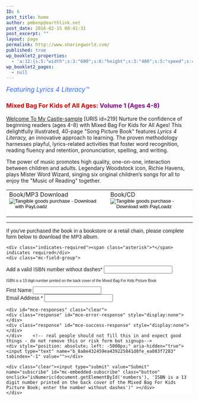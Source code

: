 ```yaml
---
ID: 6
post_title: home
author: pmbenp@earthlink.net
post_date: 2016-02-15 00:42:31
post_excerpt: ""
layout: page
permalink: http://www.sharingworld.com/
published: true
wp_booklet2_properties:
  - 'a:12:{s:5:"width";s:3:"600";s:6:"height";s:3:"400";s:5:"speed";s:4:"1000";s:5:"delay";s:4:"5000";s:9:"direction";s:3:"LTR";s:14:"arrows_enabled";b:0;s:20:"page_numbers_enabled";b:1;s:14:"cover_behavior";s:4:"open";s:7:"padding";s:2:"10";s:18:"thumbnails_enabled";b:0;s:13:"popup_enabled";s:0:"";s:5:"theme";s:7:"default";}'
wp_booklet2_pages:
  - null
---
```


<span style="text-align: center; color: #3366ff; font-style: italic; font-size: 17px;">Featuring Lyrics 4 Literacy™</span></p>
<h3 style="text-align: left;"><span style="color:#cc0000;"><strong>Mixed Bag For Kids of All Ages: </span><span style="color: #800080;">Volume 1 (Ages 4-8)</span></strong></h3>
<a class="n" href="http://www.sharingworld.com/wp-content/uploads/2016/02/Welcome-To-My-Caste-sample.mp3">Welcome To My Castle-sample</a>
[URIS id=219]
Nurture the confidence of beginning readers (ages 4-8) with Mixed Bag For Kids for All Ages! This delightfully illustrated, 40-page "Song Picture Book" features <em>Lyrics 4 Literacy,</em> an innovative approach to learning. The proven methodology harnesses playful, lyrics-related activities that foster word recognition, reading fluency and retention, pronunciation, spelling, and writing.

The power of music promotes high quality, one-on-one, interaction between children and adults. Legendary Woodstock icon, Richie Havens, plays Mister Word Wizard, singing six original children’s songs for all to enjoy the "Music of Reading" together.
<table style="margin-bottom: 0">

<tr style="margin-bottom: 0">
<td style="background-color: #ffffff; border: 0; margin: 0"><form action="https://www.payloadz.com/go/?tangible=1"method=post target=paypal><span style=font-size:16px>Book/MP3 Download</span>
<input name=submit type=image alt="Tangible goods purchase - Download with PayLoadz"border=0 src=http://www.sharingworld.com/wp-content/uploads/2016/02/add-cart-e1464143165363.png style=border:none;background:#FFF><input name=cmd type=hidden value=_cart> <input name=business type=hidden value=sharingworld9@gmail.com> <input name=item_name type=hidden value="Mixed Bag for Kids: Book/MP3 Download"> <input name=item_number type=hidden value=MB-mp3> <input name=amount type=hidden value=19.95> <input name=no_shipping type=hidden value=2> <input name=return type=hidden value=https://www.payloadz.com/d1/default.aspx> <input name=no_note type=hidden value=1>  <input name=notify_url type=hidden value=http://www.payloadz.com/pay/index.asp> <input name=shipping type=hidden value=4.95> <input name=handling type=hidden value=0.00> <input name=rm type=hidden value=2> <input name=mrb type=hidden value=R-5L192964UH642590D> <input name=bn type=hidden value=PayLoadz> <input name=pal type=hidden value=QNV3YGA7EVCDE> <input name=cbt type=hidden value="Continue to Download"> <input name=tangible type=hidden value=true> <input name="shopping_url "type=hidden></form></td>

<td style="background-color: #ffffff; border: 0;"><form action="https://www.payloadz.com/go/?tangible=1"method=post target=paypal><span style=font-size:16px>Book/CD&nbsp;</span> 
<input name=submit type=image alt="Tangible goods purchase - Download with PayLoadz"border=0 src=http://www.sharingworld.com/wp-content/uploads/2016/02/add-cart-e1464143165363.png style=border:none;background:#FFF> <input name=cmd type=hidden value=_cart> <input name=business type=hidden value=sharingworld9@gmail.com> <input name=item_name type=hidden value="Mixed Bag for Kids: Book/CD"> <input name=item_number type=hidden value="MB - CD"> <input name=amount type=hidden value=25.95> <input name=no_shipping type=hidden value=2> <input name=return type=hidden value=https://www.payloadz.com/d1/default.aspx> <input name=no_note type=hidden value=1> <input name=notify_url type=hidden value=http://www.payloadz.com/pay/index.asp> <input name=shipping type=hidden value=4.95> <input name=handling type=hidden value=0.00> <input name=rm type=hidden value=2> <input name=mrb type=hidden value=R-5L192964UH642590D> <input name=bn type=hidden value=PayLoadz> <input name=pal type=hidden value=QNV3YGA7EVCDE> <input name=cbt type=hidden value="Continue to Download"> <input name=tangible type=hidden value=true> <input name="shopping_url "type=hidden></form></td>
</tr>

</table>

<hr />

<!-- Begin MailChimp Signup Form -->
<link href="//cdn-images.mailchimp.com/embedcode/classic-10_7.css" rel="stylesheet" type="text/css">
<style type="text/css">
  #mc_embed_signup{background:#fff; clear:left; font:14px Helvetica,Arial,sans-serif; }
  /* Add your own MailChimp form style overrides in your site stylesheet or in this style block.
     We recommend moving this block and the preceding CSS link to the HEAD of your HTML file. */
</style>
<div id="mc_embed_signup">

   <form action="//sharingworld.us13.list-manage.com/subscribe/post?u=8a8e432459ea439225841d8fe&amp;id=ea083f7283"   method="post" id="mc-embedded-subscribe-form" name="mc-embedded-subscribe-form" class="validate" target="_blank" novalidate>
  <div id="mc_embed_signup_scroll">
  <p>If you've purchased the book in a bookstore or a  retail chain, please complete form below to download the MP3 album.</p>

    <div class="indicates-required"><span class="asterisk">*</span> indicates required</div>
    <div class="mc-field-group">
  <label for="mce-MMERGE3">Add a valid ISBN number without dashes<span class="asterisk">*</span></label>
  <input type="text" maxlength="13" name="MMERGE3" class="required" id='numbers' id="mce-MMERGE3">
  <p style="font-size: 10px;">ISBN is a 13 digit number printed on the back cover of the Mixed Bag For Kids Picture Book</p>
    </div>
      <div class="mc-field-group">
  <label for="mce-FNAME">First Name </label>
  <input type="text" value="" name="FNAME" class="" id="mce-FNAME">
    </div>
    <div class="mc-field-group">
  <label for="mce-EMAIL">Email Address  <span class="asterisk">*</span></label>
  <input type="email" value="" name="EMAIL" class="required email" id="mce-EMAIL">
    </div>

    <div id="mce-responses" class="clear">
    <div class="response" id="mce-error-response" style="display:none"></div>
    <div class="response" id="mce-success-response" style="display:none"></div>
    </div>    <!-- real people should not fill this in and expect good things - do not remove this or risk form bot signups-->
    <div style="position: absolute; left: -5000px;" aria-hidden="true"><input type="text" name="b_8a8e432459ea439225841d8fe_ea083f7283" tabindex="-1" value=""></div>

    <div class="clear"><input type="submit" value="Submit" name="subscribe" id="mc-embedded-subscribe" class="button" onclick="isNumeric(document.getElementById('numbers'), 'ISBN is a 13 digit number printed on the back cover of the Mixed Bag For Kids Picture Book; enter the number without dashes')" ></div>
    </div>
</form>
</div>

<script type='text/javascript' src='//s3.amazonaws.com/downloads.mailchimp.com/js/mc-validate.js'></script><script type='text/javascript'>(function($) {window.fnames = new Array(); window.ftypes = new Array();fnames[0]='EMAIL';ftypes[0]='email';fnames[1]='FNAME';ftypes[1]='text';fnames[3]='MMERGE3';ftypes[3]='text';}(jQuery));var $mcj = jQuery.noConflict(true);</script>


<script type='text/javascript'>
function isNumeric(elem, helperMsg){
        var correct = "9780578173009";
        var guess = document.getElementById("numbers").value;
          while (guess != correct){
         guess = prompt ("ISBN is a 13 digit number printed on the back cover of the Mixed Bag For Kids Picture Book; enter the number in the area below without dashes");
        if (guess == correct){
         return submit;
        } else {
    alert ("it starts with: 9780....");
  }
}
}
</script>